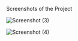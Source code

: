 Screenshots of the Project

![Screenshot (3)](https://user-images.githubusercontent.com/59960295/90984094-90772480-e590-11ea-9ede-765160626195.png)

![Screenshot (4)](https://user-images.githubusercontent.com/59960295/90984100-966d0580-e590-11ea-8ffa-2862e286cc36.png)
